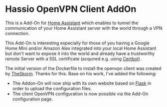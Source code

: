 # Hassio OpenVPN Client AddOn

This is a Add-On for [Home Assistant](https://www.home-assistant.io) which enables
to tunnel the communication of your Home Assistant server with the world through 
a VPN connection. 

This Add-On is interesting especially for those of you
having a Google Home Mini and/or Amazon Alex integrated into your local Home Assistant
but don't want to expose it into the world and already have a trustworthy remote Server 
with a SSL certificate (acquired e.g. using [Certbot](https://certbot.eff.org/)).

The initial version of the Dockerfile to install the openvpn client was created 
by [TheSkorm](https://github.com/TheSkorm). Thanks for this. Base on his work, I've
added the following:

* The Addon-On will now ship with its own website based on [Flask](http://flask.pocoo.org/)
  in order to upload the configuration files.
* The client OpenVPN configuration is now possible via the Add-On configuration page.

